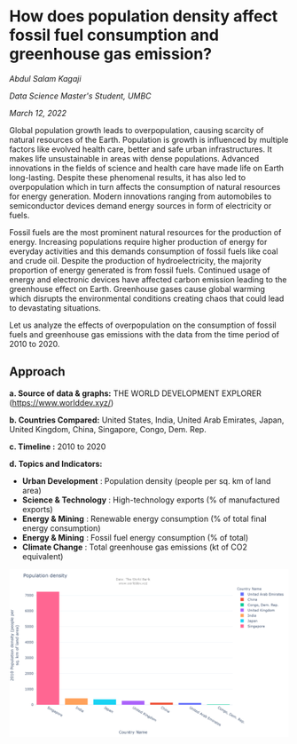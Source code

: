 # **How does population density affect fossil fuel consumption and greenhouse gas emission?** 

*Abdul Salam Kagaji*

*Data Science Master's Student, UMBC*

*March 12, 2022*

Global population growth leads to overpopulation, causing scarcity of natural resources of the Earth. Population is growth is influenced by multiple factors like evolved health care, better and safe urban infrastructures. It makes life unsustainable in areas with dense populations.
Advanced innovations in the fields of science and health care have made life on Earth long-lasting. Despite these phenomenal results, it has also led to overpopulation which in turn affects the consumption of natural resources for energy generation. Modern innovations ranging from automobiles to semiconductor devices demand energy sources in form of electricity or fuels. 

Fossil fuels are the most prominent natural resources for the production of energy. Increasing populations require higher production of energy for everyday activities and this demands consumption of fossil fuels like coal and crude oil. Despite the production of hydroelectricity, the majority proportion of energy generated is from fossil fuels. 
Continued usage of energy and electronic devices have affected carbon emission leading to the greenhouse effect on Earth. Greenhouse gases cause global warming which disrupts the environmental conditions creating chaos that could lead to devastating situations.

Let us analyze the effects of overpopulation on the consumption of fossil fuels and greenhouse gas emissions with the data from the time period of 2010 to 2020.

## Approach

**a.	Source of data & graphs:** THE WORLD DEVELOPMENT EXPLORER (https://www.worlddev.xyz/) 

**b.	Countries Compared:** United States, India, United Arab Emirates, Japan, United Kingdom, China, Singapore, Congo, Dem. Rep.

**c.	Timeline :** 2010 to 2020

**d.	Topics and Indicators:**

-	**Urban Development** : Population density (people per sq. km of land area)
- **Science & Technology** : High-technology exports (% of manufactured exports)
- **Energy & Mining** : Renewable energy consumption (% of total final energy consumption)
- **Energy & Mining** : Fossil fuel energy consumption (% of total)
- **Climate Change** : Total greenhouse gas emissions (kt of CO2 equivalent)

![](https://github.com/abdulSalamKagaji97/world_development_explorer/blob/main/charts/population_density.png)

